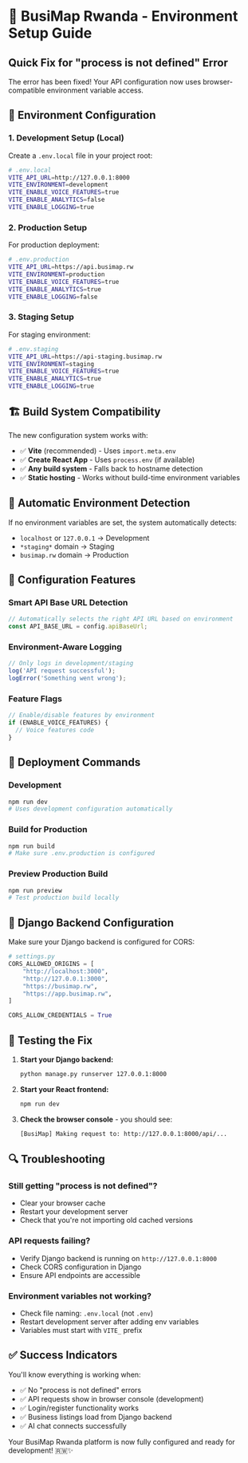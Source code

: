 # 🚀 BusiMap Rwanda - Environment Setup Guide

## Quick Fix for "process is not defined" Error

The error has been fixed! Your API configuration now uses browser-compatible environment variable access.

## 🔧 Environment Configuration

### 1. **Development Setup** (Local)

Create a `.env.local` file in your project root:

```bash
# .env.local
VITE_API_URL=http://127.0.0.1:8000
VITE_ENVIRONMENT=development
VITE_ENABLE_VOICE_FEATURES=true
VITE_ENABLE_ANALYTICS=false
VITE_ENABLE_LOGGING=true
```

### 2. **Production Setup**

For production deployment:

```bash
# .env.production
VITE_API_URL=https://api.busimap.rw
VITE_ENVIRONMENT=production
VITE_ENABLE_VOICE_FEATURES=true
VITE_ENABLE_ANALYTICS=true
VITE_ENABLE_LOGGING=false
```

### 3. **Staging Setup**

For staging environment:

```bash
# .env.staging
VITE_API_URL=https://api-staging.busimap.rw
VITE_ENVIRONMENT=staging
VITE_ENABLE_VOICE_FEATURES=true
VITE_ENABLE_ANALYTICS=true
VITE_ENABLE_LOGGING=true
```

## 🏗️ Build System Compatibility

The new configuration system works with:

- ✅ **Vite** (recommended) - Uses `import.meta.env`
- ✅ **Create React App** - Uses `process.env` (if available)
- ✅ **Any build system** - Falls back to hostname detection
- ✅ **Static hosting** - Works without build-time environment variables

## 🔄 Automatic Environment Detection

If no environment variables are set, the system automatically detects:

- `localhost` or `127.0.0.1` → Development
- `*staging*` domain → Staging  
- `busimap.rw` domain → Production

## 📝 Configuration Features

### Smart API Base URL Detection
```typescript
// Automatically selects the right API URL based on environment
const API_BASE_URL = config.apiBaseUrl;
```

### Environment-Aware Logging
```typescript
// Only logs in development/staging
log('API request successful');
logError('Something went wrong');
```

### Feature Flags
```typescript
// Enable/disable features by environment
if (ENABLE_VOICE_FEATURES) {
  // Voice features code
}
```

## 🚀 Deployment Commands

### Development
```bash
npm run dev
# Uses development configuration automatically
```

### Build for Production
```bash
npm run build
# Make sure .env.production is configured
```

### Preview Production Build
```bash
npm run preview
# Test production build locally
```

## 🔧 Django Backend Configuration

Make sure your Django backend is configured for CORS:

```python
# settings.py
CORS_ALLOWED_ORIGINS = [
    "http://localhost:3000",
    "http://127.0.0.1:3000", 
    "https://busimap.rw",
    "https://app.busimap.rw",
]

CORS_ALLOW_CREDENTIALS = True
```

## 🎯 Testing the Fix

1. **Start your Django backend:**
   ```bash
   python manage.py runserver 127.0.0.1:8000
   ```

2. **Start your React frontend:**
   ```bash
   npm run dev
   ```

3. **Check the browser console** - you should see:
   ```
   [BusiMap] Making request to: http://127.0.0.1:8000/api/...
   ```

## 🔍 Troubleshooting

### Still getting "process is not defined"?
- Clear your browser cache
- Restart your development server
- Check that you're not importing old cached versions

### API requests failing?
- Verify Django backend is running on `http://127.0.0.1:8000`
- Check CORS configuration in Django
- Ensure API endpoints are accessible

### Environment variables not working?
- Check file naming: `.env.local` (not `.env`)
- Restart development server after adding env variables
- Variables must start with `VITE_` prefix

## ✅ Success Indicators

You'll know everything is working when:

- ✅ No "process is not defined" errors
- ✅ API requests show in browser console (development)
- ✅ Login/register functionality works
- ✅ Business listings load from Django backend
- ✅ AI chat connects successfully

Your BusiMap Rwanda platform is now fully configured and ready for development! 🇷🇼✨